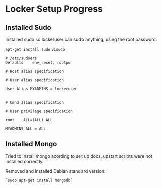 Locker Setup Progress
=====================


Installed Sudo
--------------

Installed sudo so lockeruser can sudo anything, using the root password:

`apt-get install sudo`
`visudo`

    # /etc/sudoers
    Defaults    env_reset, rootpw
    
    # Host alias specification
    
    # User alias specification
    
    User_Alias MYADMINS = lockeruser
    
    
    # Cmnd alias specification
    
    # User privilege specification
    
    root    ALL=(ALL) ALL
    
    MYADMINS ALL = ALL


Installed Mongo
---------------

Tried to install mongo acording to set up docs, upstart scripts were not installed correctly.

Removed and installed Debian standard version:


    `sudo apt-get install mongodb`


